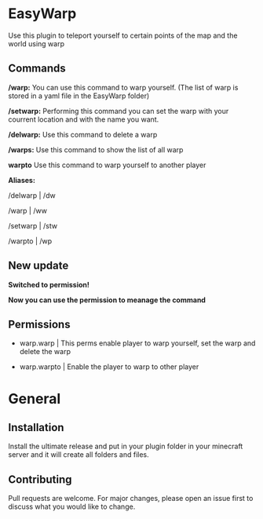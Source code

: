 # EasyWarp

Use this plugin to teleport yourself to certain points of the map and the world using warp

## Commands

**/warp:** You can use this command to warp yourself. (The list of warp is stored in a yaml file in the EasyWarp folder)

**/setwarp:** Performing this command you can set the warp with your courrent location and with the name you want. 

**/delwarp:** Use this command to delete a warp

**/warps:** Use this command to show the list of all warp

**warpto** Use this command to warp yourself to another player

**Aliases:**

/delwarp | /dw

/warp | /ww

/setwarp | /stw

/warpto | /wp

## New update

**Switched to permission!**

**Now you can use the permission to meanage the command**

## Permissions

- warp.warp | This perms enable player to warp yourself, set the warp and delete the warp

- warp.warpto | Enable the player to warp to other player

# General


## Installation
Install the ultimate release and put in your plugin folder in your minecraft server
and it will create all folders and files.

## Contributing
Pull requests are welcome. For major changes, please open an issue first to discuss what you would like to change.
